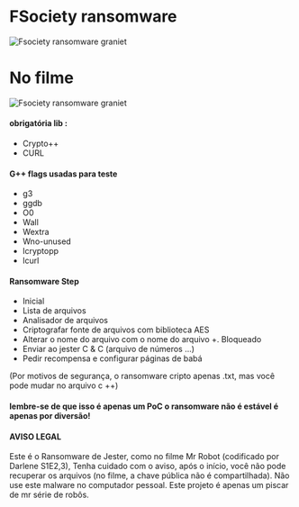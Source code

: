 # FSociety ransomware

![Fsociety ransomware graniet](https://s3.postimg.org/y861zq31v/Capture_d_cran_de_2016_10_30_12_18_08.png)

# No filme

![Fsociety ransomware graniet](http://www.welivesecurity.com/wp-content/uploads/2016/07/mrrobot11-1024x590.jpg)


#### obrigatória lib :
+ Crypto++
+ CURL

#### G++ flags usadas para teste
+ g3
+ ggdb
+ O0
+ Wall
+ Wextra
+ Wno-unused
+ lcryptopp
+ lcurl

#### Ransomware Step
+ Inicial
+ Lista de arquivos
+ Analisador de arquivos
+ Criptografar fonte de arquivos com biblioteca AES
+ Alterar o nome do arquivo com o nome do arquivo +. Bloqueado
+ Enviar ao jester C & C (arquivo de números ...)
+ Pedir recompensa e configurar páginas de babá

(Por motivos de segurança, o ransomware cripto apenas .txt, mas você pode mudar no arquivo c ++)

#### lembre-se de que isso é apenas um PoC o ransomware não é estável é apenas por diversão!


#### AVISO LEGAL
Este é o Ransomware de Jester, como no filme Mr Robot (codificado por Darlene S1E2,3),
Tenha cuidado com o aviso, após o início, você não pode recuperar os arquivos (no filme, a chave pública não é compartilhada).
Não use este malware no computador pessoal.
Este projeto é apenas um piscar de mr série de robôs.
